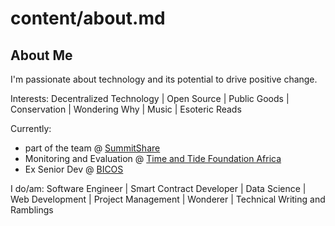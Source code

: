# content/about.md

## About Me

I'm passionate about technology and its potential to drive positive change.

Interests: Decentralized Technology | Open Source | Public Goods | Conservation | Wondering Why | Music | Esoteric Reads

Currently:

- part of the team @ [SummitShare](https://summitshare.co)
- Monitoring and Evaluation @ [Time and Tide Foundation Africa](https://timeandtidefoundation.org/)
- Ex Senior Dev @ [BICOS](https://x.com/bicos_zm?s=21)

I do/am: Software Engineer | Smart Contract Developer | Data Science | Web Development | Project Management | Wonderer | Technical Writing and Ramblings
